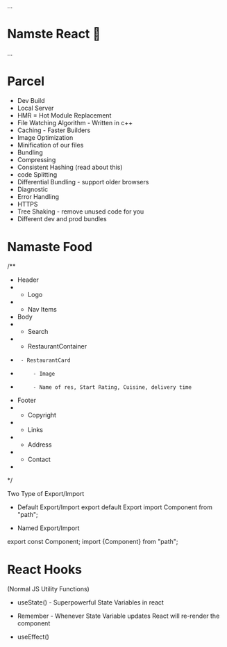 ...
# Namste React 🚀


...
# Parcel
- Dev Build
- Local Server
- HMR = Hot Module Replacement
- File Watching Algorithm - Written in c++
- Caching - Faster Builders
- Image Optimization
- Minification of our files
- Bundling
- Compressing
- Consistent Hashing  (read about this)
- code Splitting
- Differential Bundling - support older browsers
- Diagnostic
- Error Handling
- HTTPS
- Tree Shaking - remove unused code for you
- Different dev and prod bundles

# Namaste Food

/**
 * Header
 *  - Logo
 *  - Nav Items
 * Body
 *  - Search
 *  - RestaurantContainer
 *      - RestaurantCard
 *          - Image
 *          - Name of res, Start Rating, Cuisine, delivery time
 * Footer
 *  - Copyright
 *  - Links
 *  - Address
 *  - Contact
 * 
 */

 Two Type of Export/Import

 - Default Export/Import
 export default Export
 import Component from "path";

 - Named Export/Import

 export const Component;
 import {Component} from "path";

 # React Hooks
 (Normal JS Utility Functions)
 - useState() - Superpowerful State Variables in react
 * Remember - Whenever State Variable updates React will re-render the component
 - useEffect()